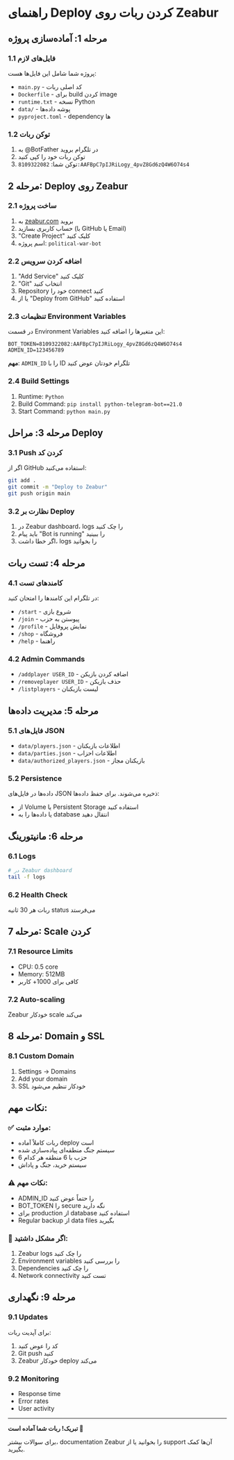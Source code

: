 # راهنمای Deploy کردن ربات روی Zeabur

## مرحله 1: آماده‌سازی پروژه

### 1.1 فایل‌های لازم
پروژه شما شامل این فایل‌ها هست:
- `main.py` - کد اصلی ربات
- `Dockerfile` - برای build کردن image
- `runtime.txt` - نسخه Python
- `data/` - پوشه داده‌ها
- `pyproject.toml` - dependency ها

### 1.2 توکن ربات
1. به @BotFather در تلگرام بروید
2. توکن ربات خود را کپی کنید
3. توکن شما: `8109322082:AAFBpC7pIJRiLogy_4pvZ8Gd6zQ4W6O74s4`

## مرحله 2: Deploy روی Zeabur

### 2.1 ساخت پروژه
1. به [zeabur.com](https://zeabur.com) بروید
2. حساب کاربری بسازید (با GitHub یا Email)
3. "Create Project" کلیک کنید
4. اسم پروژه: `political-war-bot`

### 2.2 اضافه کردن سرویس
1. "Add Service" کلیک کنید
2. "Git" انتخاب کنید
3. Repository خود را connect کنید
4. یا از "Deploy from GitHub" استفاده کنید

### 2.3 تنظیمات Environment Variables
در قسمت Environment Variables این متغیرها را اضافه کنید:

```
BOT_TOKEN=8109322082:AAFBpC7pIJRiLogy_4pvZ8Gd6zQ4W6O74s4
ADMIN_ID=123456789
```

**مهم**: `ADMIN_ID` را با ID تلگرام خودتان عوض کنید

### 2.4 Build Settings
1. Runtime: `Python`
2. Build Command: `pip install python-telegram-bot==21.0`
3. Start Command: `python main.py`

## مرحله 3: مراحل Deploy

### 3.1 Push کردن کد
اگر از GitHub استفاده می‌کنید:
```bash
git add .
git commit -m "Deploy to Zeabur"
git push origin main
```

### 3.2 نظارت بر Deploy
1. در Zeabur dashboard، logs را چک کنید
2. باید پیام "Bot is running" را ببینید
3. اگر خطا داشت، logs را بخوانید

## مرحله 4: تست ربات

### 4.1 کامندهای تست
در تلگرام این کامندها را امتحان کنید:
- `/start` - شروع بازی
- `/join` - پیوستن به حزب
- `/profile` - نمایش پروفایل
- `/shop` - فروشگاه
- `/help` - راهنما

### 4.2 Admin Commands
- `/addplayer USER_ID` - اضافه کردن بازیکن
- `/removeplayer USER_ID` - حذف بازیکن
- `/listplayers` - لیست بازیکنان

## مرحله 5: مدیریت داده‌ها

### 5.1 فایل‌های JSON
- `data/players.json` - اطلاعات بازیکنان
- `data/parties.json` - اطلاعات احزاب
- `data/authorized_players.json` - بازیکنان مجاز

### 5.2 Persistence
داده‌ها در فایل‌های JSON ذخیره می‌شوند. برای حفظ داده‌ها:
- از Volume یا Persistent Storage استفاده کنید
- یا داده‌ها را به database انتقال دهید

## مرحله 6: مانیتورینگ

### 6.1 Logs
```bash
# در Zeabur dashboard
tail -f logs
```

### 6.2 Health Check
ربات هر 30 ثانیه status می‌فرستد

## مرحله 7: Scale کردن

### 7.1 Resource Limits
- CPU: 0.5 core
- Memory: 512MB
- کافی برای 1000+ کاربر

### 7.2 Auto-scaling
Zeabur خودکار scale می‌کند

## مرحله 8: Domain و SSL

### 8.1 Custom Domain
1. Settings → Domains
2. Add your domain
3. SSL خودکار تنظیم می‌شود

## نکات مهم:

### ✅ موارد مثبت:
- ربات کاملاً آماده deploy است
- سیستم جنگ منطقه‌ای پیاده‌سازی شده
- 6 حزب با 6 منطقه هر کدام
- سیستم خرید، جنگ و پاداش

### ⚠️ نکات مهم:
- ADMIN_ID را حتماً عوض کنید
- BOT_TOKEN را secure نگه دارید
- برای production از database استفاده کنید
- Regular backup از data files بگیرید

### 🔧 اگر مشکل داشتید:
1. Zeabur logs را چک کنید
2. Environment variables را بررسی کنید
3. Dependencies را چک کنید
4. Network connectivity تست کنید

## مرحله 9: نگهداری

### 9.1 Updates
برای آپدیت ربات:
1. کد را عوض کنید
2. Git push کنید
3. Zeabur خودکار deploy می‌کند

### 9.2 Monitoring
- Response time
- Error rates
- User activity

---

**تبریک! ربات شما آماده است 🎉**

برای سوالات بیشتر، documentation Zeabur را بخوانید یا از support آن‌ها کمک بگیرید.